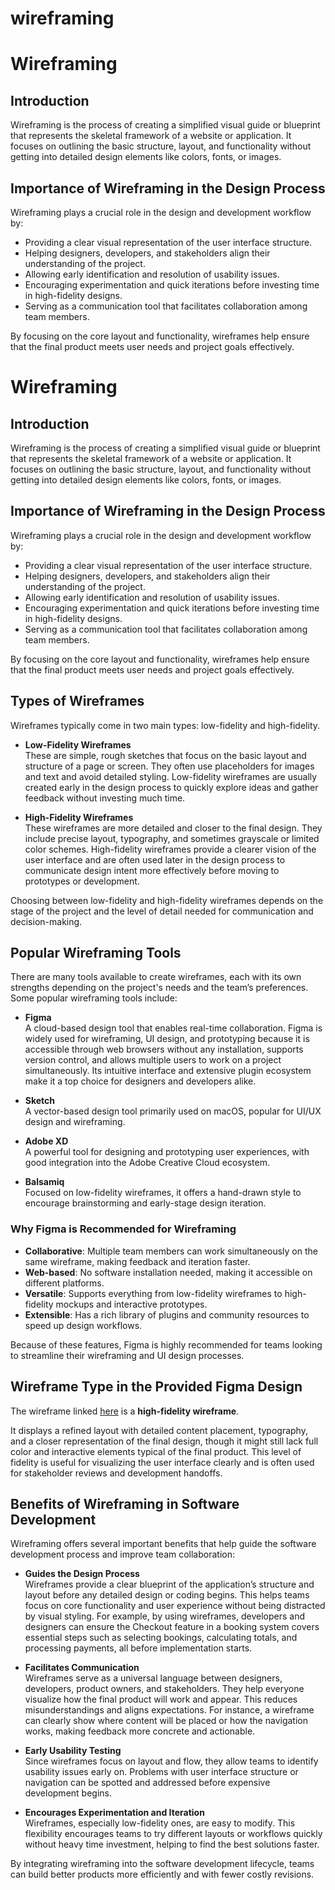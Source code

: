 # wireframing
# Wireframing

## Introduction

Wireframing is the process of creating a simplified visual guide or blueprint that represents the skeletal framework of a website or application. It focuses on outlining the basic structure, layout, and functionality without getting into detailed design elements like colors, fonts, or images.

## Importance of Wireframing in the Design Process

Wireframing plays a crucial role in the design and development workflow by:

- Providing a clear visual representation of the user interface structure.
- Helping designers, developers, and stakeholders align their understanding of the project.
- Allowing early identification and resolution of usability issues.
- Encouraging experimentation and quick iterations before investing time in high-fidelity designs.
- Serving as a communication tool that facilitates collaboration among team members.

By focusing on the core layout and functionality, wireframes help ensure that the final product meets user needs and project goals effectively.
# Wireframing

## Introduction

Wireframing is the process of creating a simplified visual guide or blueprint that represents the skeletal framework of a website or application. It focuses on outlining the basic structure, layout, and functionality without getting into detailed design elements like colors, fonts, or images.

## Importance of Wireframing in the Design Process

Wireframing plays a crucial role in the design and development workflow by:

- Providing a clear visual representation of the user interface structure.
- Helping designers, developers, and stakeholders align their understanding of the project.
- Allowing early identification and resolution of usability issues.
- Encouraging experimentation and quick iterations before investing time in high-fidelity designs.
- Serving as a communication tool that facilitates collaboration among team members.

By focusing on the core layout and functionality, wireframes help ensure that the final product meets user needs and project goals effectively.

## Types of Wireframes

Wireframes typically come in two main types: low-fidelity and high-fidelity.

- **Low-Fidelity Wireframes**  
  These are simple, rough sketches that focus on the basic layout and structure of a page or screen. They often use placeholders for images and text and avoid detailed styling. Low-fidelity wireframes are usually created early in the design process to quickly explore ideas and gather feedback without investing much time.

- **High-Fidelity Wireframes**  
  These wireframes are more detailed and closer to the final design. They include precise layout, typography, and sometimes grayscale or limited color schemes. High-fidelity wireframes provide a clearer vision of the user interface and are often used later in the design process to communicate design intent more effectively before moving to prototypes or development.

Choosing between low-fidelity and high-fidelity wireframes depends on the stage of the project and the level of detail needed for communication and decision-making.
## Popular Wireframing Tools

There are many tools available to create wireframes, each with its own strengths depending on the project's needs and the team’s preferences. Some popular wireframing tools include:

- **Figma**  
  A cloud-based design tool that enables real-time collaboration. Figma is widely used for wireframing, UI design, and prototyping because it is accessible through web browsers without any installation, supports version control, and allows multiple users to work on a project simultaneously. Its intuitive interface and extensive plugin ecosystem make it a top choice for designers and developers alike.

- **Sketch**  
  A vector-based design tool primarily used on macOS, popular for UI/UX design and wireframing.

- **Adobe XD**  
  A powerful tool for designing and prototyping user experiences, with good integration into the Adobe Creative Cloud ecosystem.

- **Balsamiq**  
  Focused on low-fidelity wireframes, it offers a hand-drawn style to encourage brainstorming and early-stage design iteration.

### Why Figma is Recommended for Wireframing

- **Collaborative**: Multiple team members can work simultaneously on the same wireframe, making feedback and iteration faster.
- **Web-based**: No software installation needed, making it accessible on different platforms.
- **Versatile**: Supports everything from low-fidelity wireframes to high-fidelity mockups and interactive prototypes.
- **Extensible**: Has a rich library of plugins and community resources to speed up design workflows.

Because of these features, Figma is highly recommended for teams looking to streamline their wireframing and UI design processes.

## Wireframe Type in the Provided Figma Design

The wireframe linked [here](https://www.figma.com/design/E2BRqdPcKkrnX6hLGPto8Z/Project-Airbnb?node-id=1-2&t=sTAeZGS3VrBemZUd-0) is a **high-fidelity wireframe**.

It displays a refined layout with detailed content placement, typography, and a closer representation of the final design, though it might still lack full color and interactive elements typical of the final product. This level of fidelity is useful for visualizing the user interface clearly and is often used for stakeholder reviews and development handoffs.
## Benefits of Wireframing in Software Development

Wireframing offers several important benefits that help guide the software development process and improve team collaboration:

- **Guides the Design Process**  
  Wireframes provide a clear blueprint of the application’s structure and layout before any detailed design or coding begins. This helps teams focus on core functionality and user experience without being distracted by visual styling. For example, by using wireframes, developers and designers can ensure the Checkout feature in a booking system covers essential steps such as selecting bookings, calculating totals, and processing payments, all before implementation starts.

- **Facilitates Communication**  
  Wireframes serve as a universal language between designers, developers, product owners, and stakeholders. They help everyone visualize how the final product will work and appear. This reduces misunderstandings and aligns expectations. For instance, a wireframe can clearly show where content will be placed or how the navigation works, making feedback more concrete and actionable.

- **Early Usability Testing**  
  Since wireframes focus on layout and flow, they allow teams to identify usability issues early on. Problems with user interface structure or navigation can be spotted and addressed before expensive development begins.

- **Encourages Experimentation and Iteration**  
  Wireframes, especially low-fidelity ones, are easy to modify. This flexibility encourages teams to try different layouts or workflows quickly without heavy time investment, helping to find the best solutions faster.

By integrating wireframing into the software development lifecycle, teams can build better products more efficiently and with fewer costly revisions.
